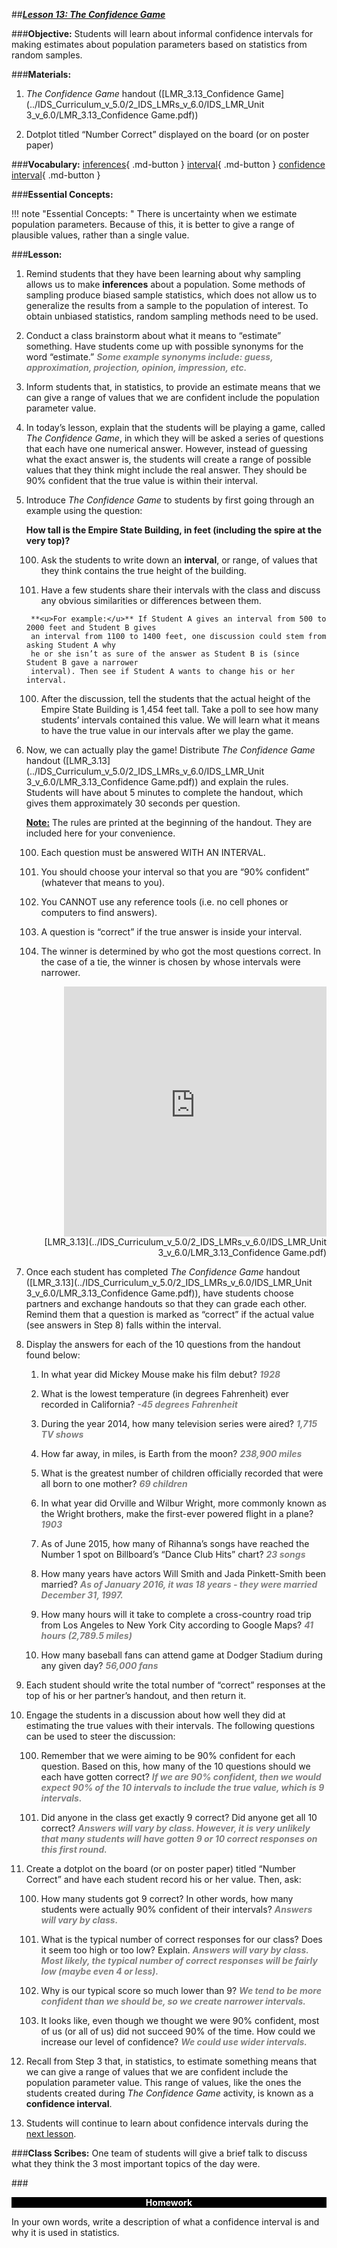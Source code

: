 ##***<u>Lesson 13: The Confidence Game</u>***

###**Objective:**
Students will learn about informal confidence intervals for making estimates about population parameters
based on statistics from random samples.

###**Materials:**
1. *The Confidence Game* handout ([LMR_3.13_Confidence Game](../IDS_Curriculum_v_5.0/2_IDS_LMRs_v_6.0/IDS_LMR_Unit 3_v_6.0/LMR_3.13_Confidence Game.pdf))

2. Dotplot titled “Number Correct” displayed on the board (or on poster paper)

###**Vocabulary:**
[inferences](../../vocabulary/unit3/#inferences "the process of drawing conclusions about an underlying population based on a sample or subset of the data"){ .md-button }
[interval](../../vocabulary/unit3/#interval "a data type which is measured along a scale, in which each point is placed at equal distance from one another"){ .md-button }
[confidence interval](../../vocabulary/unit3/#confidence-interval "an estimated range of values which is likely to include an unknown population parameter, the estimated range being calculated from a given set of sample data"){ .md-button }

###**Essential Concepts:**

!!! note "Essential Concepts: "
    There is uncertainty when we estimate population parameters. Because of this, it
    is better to give a range of plausible values, rather than a single value.

###**Lesson:**
1. Remind students that they have been learning about why sampling allows us to make **inferences**
about a population. Some methods of sampling produce biased sample statistics, which does not
allow us to generalize the results from a sample to the population of interest. To obtain unbiased
statistics, random sampling methods need to be used.

2. Conduct a class brainstorm about what it means to “estimate” something. Have students come up
with possible synonyms for the word “estimate.” <span style="color:grey">***Some example synonyms include: guess,
approximation, projection, opinion, impression, etc.***</span>

3. Inform students that, in statistics, to provide an estimate means that we can give a range of
values that we are confident include the population parameter value.

4. In today’s lesson, explain that the students will be playing a game, called *The Confidence Game*,
in which they will be asked a series of questions that each have one numerical answer. However,
instead of guessing what the exact answer is, the students will create a range of possible values
that they think might include the real answer. They should be 90% confident that the true value is
within their interval.

5. Introduce *The Confidence Game* to students by first going through an example using the
question:

    **How tall is the Empire State Building, in feet (including the spire at the very top)?**
    
    100. Ask the students to write down an **interval**, or range, of values that they think contains
    the true height of the building.

    100. Have a few students share their intervals with the class and discuss any obvious
    similarities or differences between them.

        **<u>For example:</u>** If Student A gives an interval from 500 to 2000 feet and Student B gives
        an interval from 1100 to 1400 feet, one discussion could stem from asking Student A why
        he or she isn’t as sure of the answer as Student B is (since Student B gave a narrower
        interval). Then see if Student A wants to change his or her interval.
        
    100. After the discussion, tell the students that the actual height of the Empire State Building is
    1,454 feet tall. Take a poll to see how many students’ intervals contained this value. We
    will learn what it means to have the true value in our intervals after we play the game.

6. Now, we can actually play the game! Distribute *The Confidence Game* handout ([LMR_3.13](../IDS_Curriculum_v_5.0/2_IDS_LMRs_v_6.0/IDS_LMR_Unit 3_v_6.0/LMR_3.13_Confidence Game.pdf)) and
explain the rules. Students will have about 5 minutes to complete the handout, which gives them
approximately 30 seconds per question.

    **<u>Note:</u>** The rules are printed at the beginning of the handout. They are included here for your
    convenience.

    100. Each question must be answered WITH AN INTERVAL.

    100. You should choose your interval so that you are “90% confident” (whatever that means to
    you).

    100. You CANNOT use any reference tools (i.e. no cell phones or computers to find answers).

    100. A question is “correct” if the true answer is inside your interval.

    100. The winner is determined by who got the most questions correct. In the case of a tie, the
    winner is chosen by whose intervals were narrower.

    <div align="right"><iframe src="https://docs.google.com/viewerng/viewer?url=https://ids-curriculum.idsucla.org/IDS_Curriculum_v_5.0/2_IDS_LMRs_v_6.0/IDS_LMR_Unit 3_v_6.0/LMR_3.13_Confidence Game.pdf&embedded=true" style=" width:420px;height:400px;" frameborder="0"></iframe><br>[LMR_3.13](../IDS_Curriculum_v_5.0/2_IDS_LMRs_v_6.0/IDS_LMR_Unit 3_v_6.0/LMR_3.13_Confidence Game.pdf)</div>

7. Once each student has completed *The Confidence Game* handout ([LMR_3.13](../IDS_Curriculum_v_5.0/2_IDS_LMRs_v_6.0/IDS_LMR_Unit 3_v_6.0/LMR_3.13_Confidence Game.pdf)), have students
choose partners and exchange handouts so that they can grade each other. Remind them that a
question is marked as “correct” if the actual value (see answers in Step 8) falls within the interval.

8. Display the answers for each of the 10 questions from the handout found below:

    1) In what year did Mickey Mouse make his film debut? <span style="color:grey">***1928***</span>

    2) What is the lowest temperature (in degrees Fahrenheit) ever recorded in California? <span style="color:grey">***-45
    degrees Fahrenheit***</span>

    3) During the year 2014, how many television series were aired? <span style="color:grey">***1,715 TV shows***</span>

    4) How far away, in miles, is Earth from the moon? <span style="color:grey">***238,900 miles***</span>

    5) What is the greatest number of children officially recorded that were all born to one
    mother? <span style="color:grey">***69 children***</span>

    6) In what year did Orville and Wilbur Wright, more commonly known as the Wright brothers,
    make the first-ever powered flight in a plane? <span style="color:grey">***1903***</span>

    7) As of June 2015, how many of Rihanna’s songs have reached the Number 1 spot on
    Billboard’s “Dance Club Hits” chart? <span style="color:grey">***23 songs***</span>

    8) How many years have actors Will Smith and Jada Pinkett-Smith been married? <span style="color:grey">***As of January 2016, it was 18 years - they were married December 31, 1997.***</span>

    9) How many hours will it take to complete a cross-country road trip from Los Angeles to
    New York City according to Google Maps? <span style="color:grey">***41 hours (2,789.5 miles)***</span>
    
    10) How many baseball fans can attend game at Dodger Stadium during any given day?
    <span style="color:grey">***56,000 fans***</span>

9. Each student should write the total number of “correct” responses at the top of his or her partner’s
handout, and then return it.

10. Engage the students in a discussion about how well they did at estimating the true values with
their intervals. The following questions can be used to steer the discussion:

    100. Remember that we were aiming to be 90% confident for each question. Based on this,
    how many of the 10 questions should we each have gotten correct? <span style="color:grey">***If we are 90%
    confident, then we would expect 90% of the 10 intervals to include the true value,
    which is 9 intervals.***</span>

    100. Did anyone in the class get exactly 9 correct? Did anyone get all 10 correct? <span style="color:grey">***Answers
    will vary by class. However, it is very unlikely that many students will have gotten 9
    or 10 correct responses on this first round.***</span>

11. Create a dotplot on the board (or on poster paper) titled “Number Correct” and have each student
record his or her value. Then, ask:

    100. How many students got 9 correct? In other words, how many students were actually 90%
    confident of their intervals? <span style="color:grey">***Answers will vary by class.***</span>

    100. What is the typical number of correct responses for our class? Does it seem too high or
    too low? Explain. <span style="color:grey">***Answers will vary by class. Most likely, the typical number of
    correct responses will be fairly low (maybe even 4 or less).***</span>

    100. Why is our typical score so much lower than 9? <span style="color:grey">***We tend to be more confident than we
    should be, so we create narrower intervals.***</span>

    100. It looks like, even though we thought we were 90% confident, most of us (or all of us) did
    not succeed 90% of the time. How could we increase our level of confidence? <span style="color:grey">***We could
    use wider intervals.***</span>

12. Recall from Step 3 that, in statistics, to estimate something means that we can give a range of
values that we are confident include the population parameter value. This range of values, like
the ones the students created during *The Confidence Game* activity, is known as a **confidence
interval**.

13. Students will continue to learn about confidence intervals during the [next lesson](lesson14.md).

###**Class Scribes:**
One team of students will give a brief talk to discuss what they think the 3 most important topics of the
day were.

###<p style="background: black; color: white; text-align: center;">**Homework**</p>
In your own words, write a description of what a confidence interval is and why it is used in statistics.